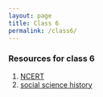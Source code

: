 ```yaml
---
layout: page
title: Class 6
permalink: /class6/
---
```


### Resources for class 6

1. [NCERT](http://ncert.nic.in/textbook/textbook.htm?fess1=0-11)
2. [social science history](https://drive.google.com/file/d/1L6s8U71jvuZi8Ukuxi95MjKsiEB6fS3P/view?usp=sharing)
